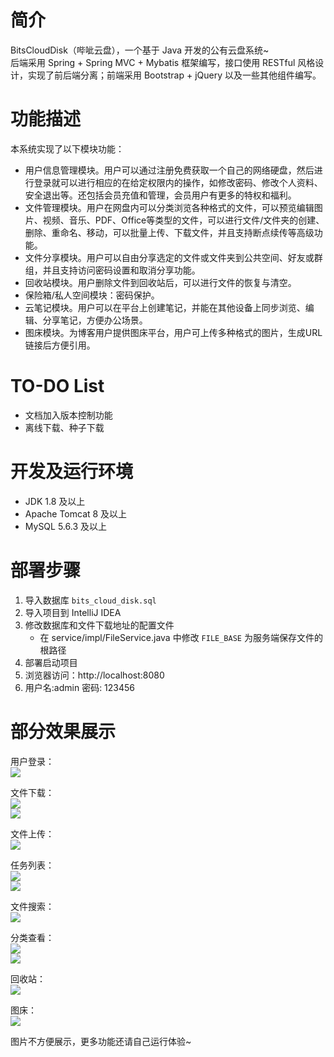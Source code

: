 # 简介
BitsCloudDisk（哔呲云盘），一个基于 Java 开发的公有云盘系统~  
后端采用 Spring + Spring MVC + Mybatis 框架编写，接口使用 RESTful 风格设计，实现了前后端分离；前端采用 Bootstrap + jQuery 以及一些其他组件编写。

# 功能描述
本系统实现了以下模块功能：
* 用户信息管理模块。用户可以通过注册免费获取一个自己的网络硬盘，然后进行登录就可以进行相应的在给定权限内的操作，如修改密码、修改个人资料、安全退出等。还包括会员充值和管理，会员用户有更多的特权和福利。
* 文件管理模块。用户在网盘内可以分类浏览各种格式的文件，可以预览编辑图片、视频、音乐、PDF、Office等类型的文件，可以进行文件/文件夹的创建、删除、重命名、移动，可以批量上传、下载文件，并且支持断点续传等高级功能。
* 文件分享模块。用户可以自由分享选定的文件或文件夹到公共空间、好友或群组，并且支持访问密码设置和取消分享功能。
* 回收站模块。用户删除文件到回收站后，可以进行文件的恢复与清空。
* 保险箱/私人空间模块：密码保护。
* 云笔记模块。用户可以在平台上创建笔记，并能在其他设备上同步浏览、编辑、分享笔记，方便办公场景。
* 图床模块。为博客用户提供图床平台，用户可上传多种格式的图片，生成URL链接后方便引用。

# TO-DO List
* 文档加入版本控制功能
* 离线下载、种子下载

# 开发及运行环境
* JDK 1.8 及以上
* Apache Tomcat 8 及以上
* MySQL 5.6.3 及以上

# 部署步骤
1. 导入数据库 `bits_cloud_disk.sql`
2. 导入项目到 IntelliJ IDEA
3. 修改数据库和文件下载地址的配置文件
    * 在 service/impl/FileService.java 中修改 `FILE_BASE` 为服务端保存文件的根路径
4. 部署启动项目
5. 浏览器访问：http://localhost:8080
6. 用户名:admin 密码: 123456

# 部分效果展示
用户登录：  
![](http://oqcr0rg2c.bkt.clouddn.com/18-3-9/25604404.jpg)

文件下载：  
![](http://oqcr0rg2c.bkt.clouddn.com/18-3-9/47315732.jpg)  
![](http://oqcr0rg2c.bkt.clouddn.com/18-3-9/77469506.jpg)

文件上传：  
![](http://oqcr0rg2c.bkt.clouddn.com/18-3-9/67603566.jpg)

任务列表：  
![](http://oqcr0rg2c.bkt.clouddn.com/18-3-9/4977357.jpg)  
![](http://oqcr0rg2c.bkt.clouddn.com/18-3-9/91170026.jpg)

文件搜索：  
![](http://oqcr0rg2c.bkt.clouddn.com/18-3-9/55481353.jpg)

分类查看：  
![](http://oqcr0rg2c.bkt.clouddn.com/18-3-9/61458204.jpg)  
![](http://oqcr0rg2c.bkt.clouddn.com/18-3-9/6414230.jpg)

回收站：  
![](http://oqcr0rg2c.bkt.clouddn.com/18-3-9/23476963.jpg)

图床：  
![](http://oqcr0rg2c.bkt.clouddn.com/18-3-9/24522640.jpg)

图片不方便展示，更多功能还请自己运行体验~